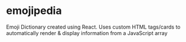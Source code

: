 # emojipedia
Emoji Dictionary created using React. Uses custom HTML tags/cards to automatically render &amp; display information from a JavaScript array
